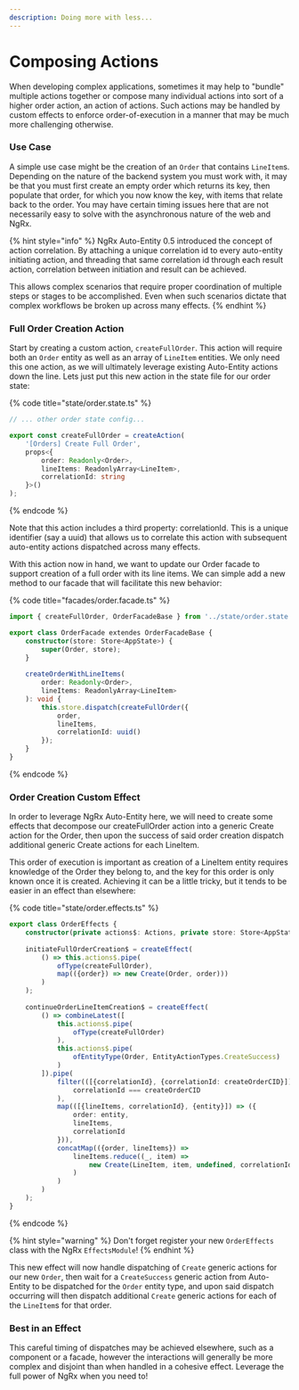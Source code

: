 ```yaml
---
description: Doing more with less...
---
```


# Composing Actions

When developing complex applications, sometimes it may help to "bundle" multiple actions together or compose many individual actions into sort of a higher order action, an action of actions. Such actions may be handled by custom effects to enforce order-of-execution in a manner that may be much more challenging otherwise.

### Use Case

A simple use case might be the creation of an `Order` that contains `LineItem`s. Depending on the nature of the backend system you must work with, it may be that you must first create an empty order which returns its key, then populate that order, for which you now know the key, with items that relate back to the order. You may have certain timing issues here that are not necessarily easy to solve with the asynchronous nature of the web and NgRx.

{% hint style="info" %}
NgRx Auto-Entity 0.5 introduced the concept of action correlation. By attaching a unique correlation id to every auto-entity initiating action, and threading that same correlation id through each result action, correlation between initiation and result can be achieved.

This allows complex scenarios that require proper coordination of multiple steps or stages to be accomplished. Even when such scenarios dictate that complex workflows be broken up across many effects.
{% endhint %}

### Full Order Creation Action

Start by creating a custom action, `createFullOrder`. This action will require both an `Order` entity as well as an array of `LineItem` entities. We only need this one action, as we will ultimately leverage existing Auto-Entity actions down the line. Lets just put this new action in the state file for our order state:

{% code title="state/order.state.ts" %}
```typescript
// ... other order state config...

export const createFullOrder = createAction(
    '[Orders] Create Full Order',
    props<{ 
        order: Readonly<Order>, 
        lineItems: ReadonlyArray<LineItem>,
        correlationId: string
    }>()
);
```
{% endcode %}

Note that this action includes a third property: correlationId. This is a unique identifier \(say a uuid\) that allows us to correlate this action with subsequent auto-entity actions dispatched across many effects.

With this action now in hand, we want to update our Order facade to support creation of a full order with its line items. We can simple add a new method to our facade that will facilitate this new behavior:

{% code title="facades/order.facade.ts" %}
```typescript
import { createFullOrder, OrderFacadeBase } from '../state/order.state';

export class OrderFacade extendes OrderFacadeBase {
    constructor(store: Store<AppState>) {
        super(Order, store);
    }
    
    createOrderWithLineItems(
        order: Readonly<Order>, 
        lineItems: ReadonlyArray<LineItem>
    ): void {
        this.store.dispatch(createFullOrder({
            order, 
            lineItems, 
            correlationId: uuid()
        });
    }
}
```
{% endcode %}

### Order Creation Custom Effect

In order to leverage NgRx Auto-Entity here, we will need to create some effects that decompose our createFullOrder action into a generic Create action for the Order, then upon the success of said order creation dispatch additional generic Create actions for each LineItem. 

This order of execution is important as creation of a LineItem entity requires knowledge of the Order they belong to, and the key for this order is only known once it is created. Achieving it can be a little tricky, but it tends to be easier in an effect than elsewhere:

{% code title="state/order.effects.ts" %}
```typescript
export class OrderEffects {
    constructor(private actions$: Actions, private store: Store<AppState>) {}
    
    initiateFullOrderCreation$ = createEffect(
        () => this.actions$.pipe(
            ofType(createFullOrder),
            map(({order}) => new Create(Order, order)))
        )
    );
    
    continueOrderLineItemCreation$ = createEffect(
        () => combineLatest([
            this.actions$.pipe(
                ofType(createFullOrder)
            ),
            this.actions$.pipe(
                ofEntityType(Order, EntityActionTypes.CreateSuccess)
            )
        ]).pipe(
            filter(([{correlationId}, {correlationId: createOrderCID}]) =>
                correlationId === createOrderCID
            ),
            map(([{lineItems, correlationId}, {entity}]) => ({
                order: entity,
                lineItems,
                correlationId
            })),
            concatMap(({order, lineItems}) =>
                lineItems.reduce((_, item) => 
                    new Create(LineItem, item, undefined, correlationId)
                )
            )
        )
    );
}
```
{% endcode %}

{% hint style="warning" %}
Don't forget register your new `OrderEffects` class with the NgRx `EffectsModule`!
{% endhint %}

This new effect will now handle dispatching of `Create` generic actions for our new `Order`, then wait for a `CreateSuccess` generic action from Auto-Entity to be dispatched for the `Order` entity type, and upon said dispatch occurring will then dispatch additional `Create` generic actions for each of the `LineItem`s for that order.

### Best in an Effect

This careful timing of dispatches may be achieved elsewhere, such as a component or a facade, however the interactions will generally be more complex and disjoint than when handled in a cohesive effect. Leverage the full power of NgRx when you need to!

